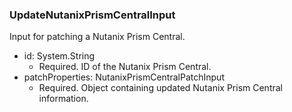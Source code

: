 ### UpdateNutanixPrismCentralInput
Input for patching a Nutanix Prism Central.

- id: System.String
  - Required. ID of the Nutanix Prism Central.
- patchProperties: NutanixPrismCentralPatchInput
  - Required. Object containing updated Nutanix Prism Central information.

